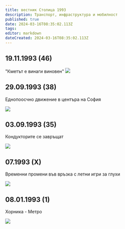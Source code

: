 ```yaml
---
title: вестник Столица 1993
description: Транспорт, инфраструктура и мобилност
published: true
date: 2024-03-16T08:35:02.113Z
tags: 
editor: markdown
dateCreated: 2024-03-16T08:35:02.113Z
---
```


## 19.11.1993 (46)
"Кметът е винаги виновен"
<img src="http://46.10.181.183:1518/trinmo/literature/vestnik-stolica/1993/br46-19.11.1993-p14.jpg">

## 29.09.1993 (38)
Еднопоосчно движение в центъра на София

<img src="http://46.10.181.183:1518/trinmo/literature/vestnik-stolica/1993/br38-24.09.1993-p2.jpg">

## 03.09.1993 (35)
Кондукторите се завръщат

<img src="http://46.10.181.183:1518/trinmo/literature/vestnik-stolica/1993/br35-03.09.1993-p2.jpg">

## 07.1993 (Х)
Временни промени във връзка с летни игри за глухи

<img src="http://46.10.181.183:1518/trinmo/literature/vestnik-stolica/1993/br%d0%a5%d0%a5%2007.1993.jpg">

## 08.01.1993 (1)
Хорника - Метро

<img src="http://46.10.181.183:1518/trinmo/literature/vestnik-stolica/1993/br1-08.1.1993-p2.jpg">

